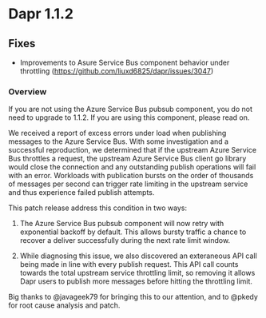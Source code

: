
# Dapr 1.1.2

## Fixes

* Improvements to Asure Service Bus component behavior under throttling (https://github.com/liuxd6825/dapr/issues/3047)

### Overview

If you are not using the Azure Service Bus pubsub component, you do not need to upgrade to 1.1.2. If you are using this component, please read on.

We received a report of excess errors under load when publishing messages to the Azure Service Bus. With some investigation and a successful reproduction, we determined that if the upstream Azure Service Bus throttles a request, the upstream Azure Service Bus client go library would close the connection and any outstanding publish operations will fail with an error. Workloads with publication bursts on the order of thousands of messages per second can trigger rate limiting in the upstream service and thus experience failed publish attempts.

This patch release address this condition in two ways:

1. The Azure Service Bus pubsub component will now retry with exponential backoff by default. This allows bursty traffic a chance to recover a deliver successfully during the next rate limit window.

2. While diagnosing this issue, we also discovered an exteraneous API call being made in line with every publish request. This API call counts towards the total upstream service throttling limit, so removing it allows Dapr users to publish more messages before hitting the throttling limit.

Big thanks to @javageek79 for bringing this to our attention, and to @pkedy for root cause analysis and patch.
